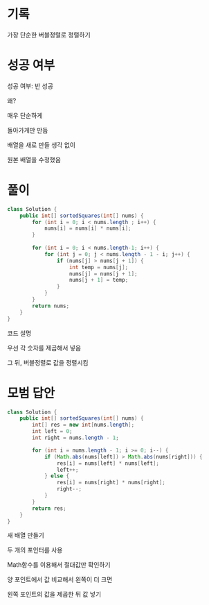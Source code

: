 # 기록

가장 단순한 버블정렬로 정렬하기

# 성공 여부

성공 여부: 반 성공

왜?

매우 단순하게

돌아가게만 만듬

배열을 새로 만들 생각 없이

원본 배열을 수정했음

# 풀이

```java
class Solution {
    public int[] sortedSquares(int[] nums) {
        for (int i = 0; i < nums.length ; i++) {
            nums[i] = nums[i] * nums[i];
        }
        
        for (int i = 0; i < nums.length-1; i++) {
            for (int j = 0; j < nums.length - 1 - i; j++) {
                if (nums[j] > nums[j + 1]) {
                    int temp = nums[j];
                    nums[j] = nums[j + 1];
                    nums[j + 1] = temp;
                }
            }
        }
        return nums;
    }
}
```

코드 설명

우선 각 숫자를 제곱해서 넣음

그 뒤, 버블정렬로 값을 정렬시킴

# 모범 답안

```java
class Solution {
    public int[] sortedSquares(int[] nums) {
        int[] res = new int[nums.length];
        int left = 0;
        int right = nums.length - 1;

        for (int i = nums.length - 1; i >= 0; i--) {
            if (Math.abs(nums[left]) > Math.abs(nums[right])) {
                res[i] = nums[left] * nums[left];
                left++;
            } else {
                res[i] = nums[right] * nums[right];
                right--;
            }
        }
        return res;
    }
}
```

새 배열 만들기

두 개의 포인터를 사용

Math함수를 이용해서 절대값만 확인하기

양 포인트에서 값 비교해서 왼쪽이 더 크면

왼쪽 포인트의 값을 제곱한 뒤 값 넣기